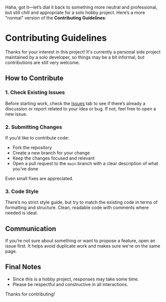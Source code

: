 Haha, got it—let’s dial it back to something more neutral and professional, but still chill and appropriate for a solo hobby project. Here’s a more “normal” version of the **Contributing Guidelines**:

# Contributing Guidelines

Thanks for your interest in this project! It's currently a personal side project maintained by a solo developer, so things may be a bit informal, but contributions are still very welcome.

## How to Contribute

### 1. Check Existing Issues
Before starting work, check the [Issues](../../issues) tab to see if there’s already a discussion or report related to your idea or bug. If not, feel free to open a new issue.

### 2. Submitting Changes
If you’d like to contribute code:
- Fork the repository
- Create a new branch for your change
- Keep the changes focused and relevant
- Open a pull request to the `main` branch with a clear description of what you’ve done

Even small fixes are appreciated.

### 3. Code Style
There’s no strict style guide, but try to match the existing code in terms of formatting and structure. Clean, readable code with comments where needed is ideal.

## Communication

If you’re not sure about something or want to propose a feature, open an issue first. It helps avoid duplicate work and makes sure we're on the same page.

## Final Notes

- Since this is a hobby project, responses may take some time.
- Please be respectful and constructive in all interactions.

Thanks for contributing!

